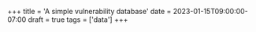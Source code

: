 +++
title = 'A simple vulnerability database'
date = 2023-01-15T09:00:00-07:00
draft = true
tags = ['data']
+++
